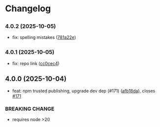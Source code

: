 # Changelog

## <small>4.0.2 (2025-10-05)</small>

* fix: spelling mistakes ([781a22e](https://github.com/scttcper/ts-gaussian/commit/781a22e))

## <small>4.0.1 (2025-10-05)</small>

* fix: repo link ([cc0cec4](https://github.com/scttcper/ts-gaussian/commit/cc0cec4))

## 4.0.0 (2025-10-04)

* feat: npm trusted publishing, upgrade dev dep (#171) ([afb18da](https://github.com/scttcper/ts-gaussian/commit/afb18da)), closes [#171](https://github.com/scttcper/ts-gaussian/issues/171)


### BREAKING CHANGE

* requires node >20
